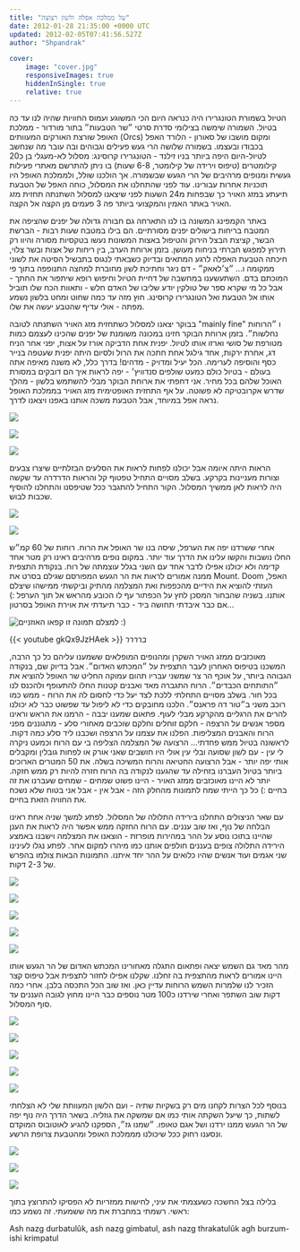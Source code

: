 ```yaml
---
title: "על ממלכה אפלה ולשון רצוצה"
date: 2012-01-28 21:35:00 +0000 UTC
updated: 2012-02-05T07:41:56.527Z
author: "Shpandrak"

cover:
    image: "cover.jpg"
    responsiveImages: true
    hiddenInSingle: true
    relative: true
---
```


הטיול בשמורת הטונגרירו היה כנראה היום הכי המשוגע ועמוס החוויות שהיה לנו עד כה בטיול. השמורה שימשה בצילומי סדרת סרטי ״שר הטבעות״ בתור מורדור - ממלכת האופל שורצת האורקים המעוותים (Orcs) ומקום מושבו של סאורון - הלורד האפל בכבודו ובעצמו. בשמורה שלושה הרי געש פעילים וגבוהים ובה עובר מה שנחשב לטיול-היום היפה ביותר בניו זילנד - הטונגרירו קרוסינג: מסלול לא-מעגלי בן כ20 קילומטרים (טיפוס וירידה של קילומטר, 6-8 שעות) בו ניתן להתרשם מאתרי פעילות געשית ומנופים מרהיבים של הרי הגעש שבשמורה. אך הולכנו שולל, ולממלכת האופל היו תוכניות אחרות עבורינו. עוד לפני שהתחלנו את המסלול, כוחה האפל של הטבעת תיעתע במזג האויר כך שבפחות מ24 השעות לפני שיצאנו למסלול השתנתה תחזית מזג האויר באתר האמין והמקצועי ביותר פה 3 פעמים מן הקצה אל הקצה.

באתר הקמפינג המשונה בו לנו התארחה גם חבורה גדולה של יפנים שהציפה את המטבח בריחות בישולים יפנים מסורתיים. הם בילו במטבח שעות רבות - הברשת הבשר, קציצת הבצל הירוק והטיפול באצות המשונות נעשו בטקסיות מסורה והיוו רק תירוץ למפגש חברתי בניחוח מעושן. בזמן ארוחת הערב, בין ריחות של אצות ובשר צלוי, חיכתה הטבעת האפלה לרגע המתאים ובדיוק כשבאתי לנגוס בתבשיל הסיטה את לשוני ממקומה ו... ״צ׳לאאק״ - דם ניגר וחתיכת לשון מחוברת למחצה התנופפה בתוך פי המוכתם בדם. השתעשענו במחשבה של דחיית הטיול וחיפוש רופא שיתפור את החתך - אבל כל מי שקרא ספר של טולקין יודע שליבו של האדם חלש - ותאוות הכח שלו תוביל אותו אל הטבעת ואל הטונגרירו קרוסינג. חוץ מזה עד כמה שחוט ומחט בלשון נשמע מפתה - אולי עדיף שהטבע יעשה את שלו.

בבוקר יצאנו למסלול כשתחזית מזג האויר השתנתה לטובה "mainly fine" ו ״הרוחות נחלשות״. בזמן ארוחת הבוקר חזינו במכונה משומנת של יפנים שהכינו לעצמם כמות מטורפת של סושי וארזו אותו לטיול. יפנית אחת הדביקה אורז על אצות, יפני אחר הניח דג, אחרת ירקות, אחד גילגל אחת חתכה את הרול ולסיום היתה יפנית שעטפה בנייר כסף והוסיפה לערימה. הכל יעיל ומדויק - מדהים! בדרך כלל, לא משנה מאיפה אתה בעולם - בטיול כולם כמעט שולפים סנדוויץ׳ - יפה לראות איך הם דובקים במסורת האוכל שלהם בכל מחיר. אני דחפתי את ארוחת הבוקר מבלי להשתמש בלשון - מהלך שדרש אקרובטיקה לא פשוטה. על אף התחזית האופטימית מזג האויר בממלכת האופל נראה אפל במיוחד, אבל הטבעת משכה אותנו באפנו ויצאנו לדרך.

![](Photo-Jan-28,-2012-10:46-PM.jpg)

![](Photo-Jan-28,-2012-11:33-PM.jpg)

![](Photo-Jan-29,-2012-12:33-AM.jpg)

הראות היתה איומה אבל יכולנו לפחות לראות את הסלעים הבזלתיים שיצרו צבעים וצורות מעניינות בקרקע. בשלב מסויים התחיל טפטוף קל והראות הדרדרה עד שקשה היה לראות לאן ממשיך המסלול. הקור התחיל להתגבר ככל שטיפסנו והתחלנו להוסיף שכבות לבוש.

![](Photo-Jan-29,-2012-12:42-AM.jpg)

![](Photo-Jan-29,-2012-1:14-AM.jpg)

אחרי ששרדנו יפה את הערפל, שיסה בנו שר האופל את הרוח. רוחות של 60 קמ״ש החלו נושבות והקשו עלינו את הדרך עוד יותר. במקום נופים מרהיבים ראינו רק מטר אחד קדימה ולא יכולנו אפילו לדבר אחד עם השני בגלל עוצמתה של רוח. בנקודת התצפית ממנה אמורים לראות את הר הגעש המפורסם שגילם בסרט את Mount. Doom האפל, העזתי להוציא את הידיים מהכפפות ואת המצלמה מהתיק וביקשתי ממישהו שיצלם אותנו. בשניה שהבחור המסכן לחץ על הכפתור עף לו הכובע מהראש אל תוך הערפל :) אם כבר איבדתי תחושה ביד - כבר תיעדתי את אוירת האופל בסרטון...

![](Photo-Jan-29,-2012-1:50-AM.jpg "למצלם תמונה זו קפאו האוזניים :)")

{{< youtube gkQx9JzHAek >}}
*ברררר*

מאוכזבים ממזג האויר השקרן ומהנופים המופלאים ששמענו עליהם כל כך הרבה, המשכנו בטיפוס האחרון לעבר התצפית על ״המכתש האדום״. אבל בדיוק שם, בנקודה הגבוהה ביותר, על אוכף הר צר שמשני עבריו תהום עמוקה החליט שר האופל להוציא את ״התותחים הכבדים״. הרוח התגברה מאד ואבנים קטנות החלו להתעופף ולהכנס לנו בכל חור. בשלב מסויים התחלתי ללכת לצד יעל כדי לחסום לה את הרוח - ממש כמו רוכב משני ב״טור דה פראנס״. הלכנו מחובקים כדי לא ליפול עד שפשוט כבר לא יכולנו להרים את הרגליים מהקרקע מבלי לעוף. פתאום שמענו יבבה - הרמנו את הראש וראינו מספר אנשים על הרצפה - חלקם זוחלים וחלקם שוכבים מאחורי סלע - מתגוננים מפני הרוח והאבנים המצליפות. הפלנו את עצמנו על הרצפה ושכבנו ליד סלע כמה דקות. לראשונה בטיול ממש פחדתי... הרצועה של המצלמה הצליפה בי עם הרוח וכמעט ניקרה לי עין - עם לשון שסועה ובלי עין אולי היו חושבים שאני אורק או לפחות גובלין ומקבלים אותי יפה יותר - אבל הרצועה החטיאה והרוח המשיכה בשלה. את 50 המטרים הארוכים ביותר בטיול העברנו בזחילה עד שהגענו לנקודה בה הרוח חזרה להיות רק ממש חזקה. יותר לא היינו מאוכזבים ממזג האויר - היינו פשוט שמחים - שמחים שעברנו את זה בחיים :) כל כך הייתי שמח לתמונות מהחלק הזה - אבל אין - אבל אני בטוח שלא נשכח את החוויה הזאת בחיים.

עם שאר הניצולים התחלנו בירידה התלולה של המסלול. לפתע למשך שניה אחת ראינו הבלחה של נוף, ואז שוב עננים. עם הרוח החזקה ממש אפשר היה לראות את הענן שהיינו בתוכו נוסע על ההר במהירות מופרזת - הוצאנו את המצלמה וישבנו באמצע הירידה התלולה צופים בעננים חולפים אותנו כמו מיהרו למקום אחר. לפתע נגלו לעינינו שני אגמים ועוד אנשים שהיו כלואים על ההר יחד איתנו. התמונות הבאות צולמו בהפרש של 2-3 דקות.

![](AVvXsEhHNpskcLpHWmvUE1fMt0hrJE0bYOZRMOzgk0ADyU9JTPBnuUq5cxaEP9V2Xx3noOs8dBMGMqm88qb-zLdZTlTg8gvJNmcTSLTXDeClg8tyyrvL5hxjt17qFG8ZOT8PIF4trcgCsrVvLHGC.jpg)

![](AVvXsEishXbsDo-Mqb9Q-kSo0jQPn79VCuAG5z6Pr6i7wXHJ5uAjr2H7GoUxUVbt3ibc31my3jl6Z57ztFFjLb251oI1GU0oTlctLn6P2dUchfjMdQUVVi2fcrKxkKGoewBNrn86JJ_HqRRnxQXe.jpg)

![](AVvXsEiEiBNBNKytfinOs-i5dbaniq8_fOHWJRtAdgH9IPvZB9hZueZ-T12_4Egzyixnfe_0T0wRmR0TFQmDEunDfSwmH9EOrIqNSv-8XBapGtRfeopFBpIA-1TjTgAAcLv_-9QDprK4_4wZlvFy.jpg)

![](m2.jpg)

![](m1.jpg)

מהר מאד גם השמש יצאה ופתאום התגלה מאחורינו המכתש האדום של הר הגעש אותו היינו אמורים לראות מהתצפית בה זחלנו. שקלנו אפילו לחזור לתצפית אבל טיפוס קצר הזכיר לנו שלמרות השמש הרוחות עדיין כאן. ואז שוב הכל התכסה בלבן. אחרי כמה דקות שוב השתפר ואחרי שירדנו כ100 מטר נוספים כבר היינו מחוץ לגובה העננים עד סוף המסלול.

![](Photo-Jan-29,-2012-2:46-AM.jpg)

![](Photo-Jan-29,-2012-3:17-AM.jpg)

![](Photo-Jan-29,-2012-2:49-AM.jpg)

![](cover.jpg)

![](Photo-Jan-29,-2012-2:46-AM.jpg)

בנוסף לכל הצרות לקחנו מים רק בשקיות שתיה - ועם הלשון המעוותת שלי לא הצלחתי לשתות, כך שיעל השקתה אותי כמו אם שמשקה את גוזליה. בשאר הדרך היה נוף יפה של הר הגעש ממנו ירדנו ושל אגם טאופו. ״שמנו גז״, הספקנו להגיע לאוטובוס המוקדם ונסענו רחוק ככל שיכולנו מממלכת האופל ומהטבעת צרופת הרשע.


![](Photo-Jan-29,-2012-3:17-AM.jpg)

![](Photo-Jan-29,-2012-4:12-AM.jpg)

![](Photo-Jan-29,-2012-4:05-AM.jpg)



בלילה בצל החשכה כשעצמתי את עיני, לחישות ממזריות לא הפסיקו להתרוצץ בתוך ראשי. רשמתי במחברת את מה ששמעתי. זה נשמע כמו:

Ash nazg durbatulûk, ash nazg gimbatul, ash nazg thrakatulûk agh burzum-ishi krimpatul
